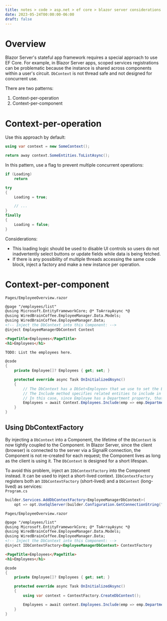 ```yaml
---
title: notes > code > asp.net > ef core > blazor server considerations
date: 2023-05-24T00:00:00-06:00
draft: false
---
```


# Overview
Blazor Server's stateful app framework requires a special approach to use EF Core.  For example, in Blazor Server apps, scoped services registrations can be problematic because the instance is shared across components within a user's circuit.  `DbContext` is not thread safe and not designed for concurrent use.  

There are two patterns:
1. Context-per-operation
2. Context-per-component

# Context-per-operation
Use this approach by default:
```cs
using var context = new SomeContext();

return away context.SomeEntities.ToListAsync();
```

In this pattern, use a flag to prevent multiple concurrent operations:
```cs
if (Loading)
    return

try
{
    Loading = true;

    // ...
}
finally
{
    Loading = false;
}
```

Considerations:
- This loading logic should be used to disable UI controls so users do not inadvertently select buttons or update fields while data is being fetched.
- If there is any possibility of multiple threads accessing the same code block, inject a factory and make a new instance per operation.

# Context-per-component
`Pages/EmployeeOverview.razor`
```html
@page "/employees/list"
@using Microsoft.EntityFrameworkCore; @* ToArrayAsync *@
@using WiredBrainCoffee.EmployeeManager.Data.Models;
@using WiredBrainCoffee.EmployeeManager.Data;
<!-- Inject the DbContext into this Component: --> 
@inject EmployeeManagerDbContext Context

<PageTitle>Employees</PageTitle>
<h1>Employees</h1>

TODO: List the employees here.
```
```cs
@code
{
    private Employee[]? Employees { get; set; }

    protected override async Task OnInitializedAsync()
    {
        // The DbContext has a DbSet<Employee> that we use to set the Employees  property.
        // The Include method specifies related entities to include in the query.  
        // In this case, since Employee has a Department property, that it a related entity we need to include.
        Employees = await Context.Employees.Include(emp => emp.Department).ToArrayAsync();
    }
}
```

## Using DbContextFactory
By injecting a `DbContext` into a Component, the lifetime of the `DbContext` is now tightly coupled to the Component. In Blazor Server, since the client (browser) is connected to the server via a SignalR connection, the Component is not re-created for each request; the Component lives as long as the client is using it.  The `DbContext` is designed for a short lifespan.  

To avoid this problem, inject an `IDbContextFactory` into the Component instead. It can be used to inject a short-lived context.
`IDbContextFactory` registers both an `IDbContextFactory` (short-lived) and a `DbContext` (long-lived) as services:  
`Program.cs`
```cs
builder.Services.AddDbContextFactory<EmployeeManagerDbContext>(
    opt => opt.UseSqlServer(builder.Configuration.GetConnectionString("EmployeeManagerDb")));
```

`Pages/EmployeeOverview.razor`
```html
@page "/employees/list"
@using Microsoft.EntityFrameworkCore; @* ToArrayAsync *@
@using WiredBrainCoffee.EmployeeManager.Data.Models;
@using WiredBrainCoffee.EmployeeManager.Data;
<!-- Inject the DbContext into this Component: --> 
@inject IDbContextFactory<EmployeeManagerDbContext> ContextFactory

<PageTitle>Employees</PageTitle>
<h1>Employees</h1>
```
```cs
@code
{
    private Employee[]? Employees { get; set; }

    protected override async Task OnInitializedAsync()
    {
        using var context = ContextFactory.CreateDbContext();

        Employees = await context.Employees.Include(emp => emp.Department).ToArrayAsync();
    }
}
```
